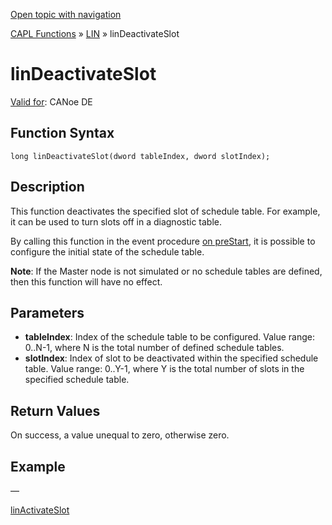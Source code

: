 [Open topic with navigation](../../../../../CANoeDEFamily.htm#Topics/CAPLFunctions/LIN/Functions/CAPLfunctionLINDeactivateSlot.md)

[CAPL Functions](../../CAPLfunctions.md) » [LIN](../CAPLfunctionsLINOverview.md) » linDeactivateSlot

# linDeactivateSlot

[Valid for](../../../Shared/FeatureAvailability.md): CANoe DE

## Function Syntax

```
long linDeactivateSlot(dword tableIndex, dword slotIndex);
```

## Description

This function deactivates the specified slot of schedule table. For example, it can be used to turn slots off in a diagnostic table.

By calling this function in the event procedure [on preStart](../../Other/EventProcedures/CAPLfunctionsEventproceduresMeasurementSystem.md), it is possible to configure the initial state of the schedule table.

**Note**: If the Master node is not simulated or no schedule tables are defined, then this function will have no effect.

## Parameters

- **tableIndex**: Index of the schedule table to be configured. Value range: 0..N-1, where N is the total number of defined schedule tables.
- **slotIndex**: Index of slot to be deactivated within the specified schedule table. Value range: 0..Y-1, where Y is the total number of slots in the specified schedule table.

## Return Values

On success, a value unequal to zero, otherwise zero.

## Example

—

[linActivateSlot](CAPLfunctionLINActivateSlot.md)
